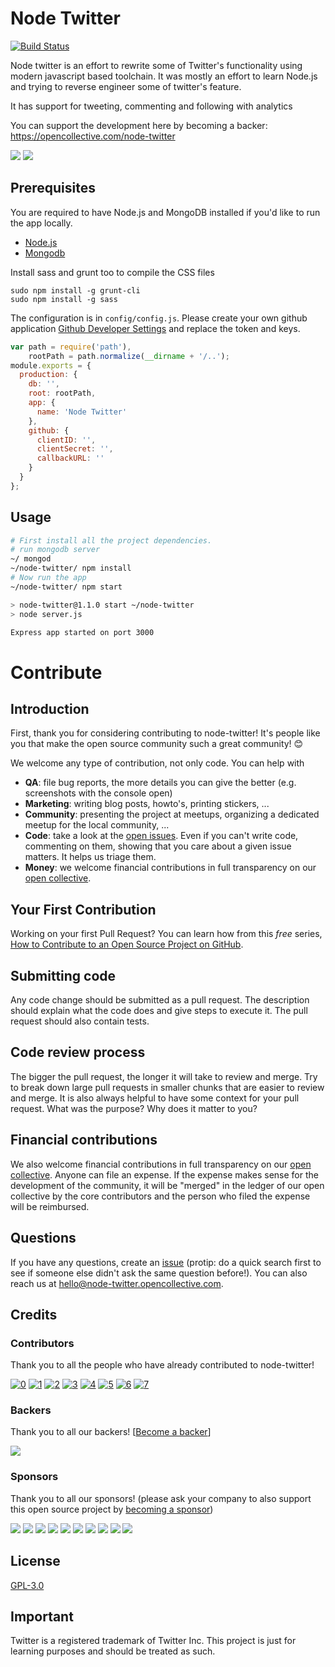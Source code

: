 # Node Twitter

[![Build Status](https://travis-ci.org/vinitkumar/node-twitter.svg?branch=master)](https://travis-ci.org/vinitkumar/node-twitter)

Node twitter is an effort to rewrite some of Twitter's functionality using modern
javascript based toolchain. It was mostly an effort to learn Node.js and trying to reverse
engineer some of twitter's feature.

It has support for tweeting, commenting and following with analytics

You can support the development here by becoming a backer: https://opencollective.com/node-twitter

<img src="https://cldup.com/smoNHY-9mI.png">
<img src="https://cldup.com/oEa3EIGhyJ.png">

## Prerequisites

You are required to have Node.js and MongoDB installed if you'd like to run the app locally.

- [Node.js](http://nodejs.org)
- [Mongodb](http://docs.mongodb.org/manual/installation/)

Install sass and grunt too to compile the CSS files

```
sudo npm install -g grunt-cli
sudo npm install -g sass

```

The configuration is in `config/config.js`. Please create your own
github application [Github Developer Settings](https://github.com/settings/applications) and replace the token and keys.

```js
var path = require('path'),
    rootPath = path.normalize(__dirname + '/..');
module.exports = {
  production: {
    db: '',
    root: rootPath,
    app: {
      name: 'Node Twitter'
    },
    github: {
      clientID: '',
      clientSecret: '',
      callbackURL: ''
    }
  }
};
```

## Usage

```sh
# First install all the project dependencies.
# run mongodb server
~/ mongod
~/node-twitter/ npm install
# Now run the app
~/node-twitter/ npm start

> node-twitter@1.1.0 start ~/node-twitter
> node server.js

Express app started on port 3000
```

# Contribute

## Introduction

First, thank you for considering contributing to node-twitter! It's people like you that make the open source community such a great community! 😊

We welcome any type of contribution, not only code. You can help with 
- **QA**: file bug reports, the more details you can give the better (e.g. screenshots with the console open)
- **Marketing**: writing blog posts, howto's, printing stickers, ...
- **Community**: presenting the project at meetups, organizing a dedicated meetup for the local community, ...
- **Code**: take a look at the [open issues](https://github.com/vinitkumar/node-twitter/issues). Even if you can't write code, commenting on them, showing that you care about a given issue matters. It helps us triage them.
- **Money**: we welcome financial contributions in full transparency on our [open collective](https://opencollective.com/node-twitter).

## Your First Contribution

Working on your first Pull Request? You can learn how from this *free* series, [How to Contribute to an Open Source Project on GitHub](https://egghead.io/series/how-to-contribute-to-an-open-source-project-on-github).

## Submitting code

Any code change should be submitted as a pull request. The description should explain what the code does and give steps to execute it. The pull request should also contain tests.

## Code review process

The bigger the pull request, the longer it will take to review and merge. Try to break down large pull requests in smaller chunks that are easier to review and merge.
It is also always helpful to have some context for your pull request. What was the purpose? Why does it matter to you?

## Financial contributions

We also welcome financial contributions in full transparency on our [open collective](https://opencollective.com/node-twitter).
Anyone can file an expense. If the expense makes sense for the development of the community, it will be "merged" in the ledger of our open collective by the core contributors and the person who filed the expense will be reimbursed.

## Questions

If you have any questions, create an [issue](issue) (protip: do a quick search first to see if someone else didn't ask the same question before!).
You can also reach us at hello@node-twitter.opencollective.com.

## Credits

### Contributors

Thank you to all the people who have already contributed to node-twitter!

[![0](https://sourcerer.io/fame/vinitkumar/vinitkumar/node-twitter/images/0)](https://sourcerer.io/fame/vinitkumar/vinitkumar/node-twitter/links/0)
[![1](https://sourcerer.io/fame/vinitkumar/vinitkumar/node-twitter/images/1)](https://sourcerer.io/fame/vinitkumar/vinitkumar/node-twitter/links/1)
[![2](https://sourcerer.io/fame/vinitkumar/vinitkumar/node-twitter/images/2)](https://sourcerer.io/fame/vinitkumar/vinitkumar/node-twitter/links/2)
[![3](https://sourcerer.io/fame/vinitkumar/vinitkumar/node-twitter/images/3)](https://sourcerer.io/fame/vinitkumar/vinitkumar/node-twitter/links/3)
[![4](https://sourcerer.io/fame/vinitkumar/vinitkumar/node-twitter/images/4)](https://sourcerer.io/fame/vinitkumar/vinitkumar/node-twitter/links/4)
[![5](https://sourcerer.io/fame/vinitkumar/vinitkumar/node-twitter/images/5)](https://sourcerer.io/fame/vinitkumar/vinitkumar/node-twitter/links/5)
[![6](https://sourcerer.io/fame/vinitkumar/vinitkumar/node-twitter/images/6)](https://sourcerer.io/fame/vinitkumar/vinitkumar/node-twitter/links/6)
[![7](https://sourcerer.io/fame/vinitkumar/vinitkumar/node-twitter/images/7)](https://sourcerer.io/fame/vinitkumar/vinitkumar/node-twitter/links/7)


### Backers

Thank you to all our backers! [[Become a backer](https://opencollective.com/node-twitter#backer)]

<a href="https://opencollective.com/node-twitter#backers" target="_blank"><img src="https://opencollective.com/node-twitter/backers.svg?width=890"></a>


### Sponsors

Thank you to all our sponsors! (please ask your company to also support this open source project by [becoming a sponsor](https://opencollective.com/node-twitter#sponsor))

<a href="https://opencollective.com/node-twitter/sponsor/0/website" target="_blank"><img src="https://opencollective.com/node-twitter/sponsor/0/avatar.svg"></a>
<a href="https://opencollective.com/node-twitter/sponsor/1/website" target="_blank"><img src="https://opencollective.com/node-twitter/sponsor/1/avatar.svg"></a>
<a href="https://opencollective.com/node-twitter/sponsor/2/website" target="_blank"><img src="https://opencollective.com/node-twitter/sponsor/2/avatar.svg"></a>
<a href="https://opencollective.com/node-twitter/sponsor/3/website" target="_blank"><img src="https://opencollective.com/node-twitter/sponsor/3/avatar.svg"></a>
<a href="https://opencollective.com/node-twitter/sponsor/4/website" target="_blank"><img src="https://opencollective.com/node-twitter/sponsor/4/avatar.svg"></a>
<a href="https://opencollective.com/node-twitter/sponsor/5/website" target="_blank"><img src="https://opencollective.com/node-twitter/sponsor/5/avatar.svg"></a>
<a href="https://opencollective.com/node-twitter/sponsor/6/website" target="_blank"><img src="https://opencollective.com/node-twitter/sponsor/6/avatar.svg"></a>
<a href="https://opencollective.com/node-twitter/sponsor/7/website" target="_blank"><img src="https://opencollective.com/node-twitter/sponsor/7/avatar.svg"></a>
<a href="https://opencollective.com/node-twitter/sponsor/8/website" target="_blank"><img src="https://opencollective.com/node-twitter/sponsor/8/avatar.svg"></a>
<a href="https://opencollective.com/node-twitter/sponsor/9/website" target="_blank"><img src="https://opencollective.com/node-twitter/sponsor/9/avatar.svg"></a>

<!-- This `CONTRIBUTING.md` is based on @nayafia's template https://github.com/nayafia/contributing-template -->
## License
[GPL-3.0](https://github.com/vinitkumar/node-twitter/blob/master/License)

## Important

Twitter is a registered trademark of Twitter Inc. This project is just for learning purposes and should be treated as such.
